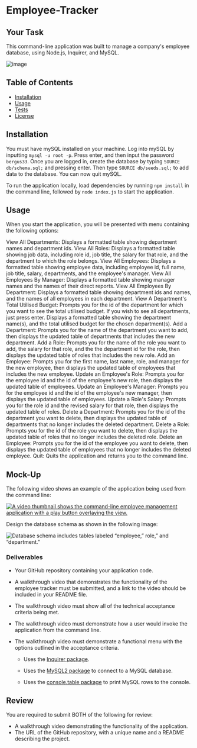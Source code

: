 # Employee-Tracker

## Your Task

This command-line application was built to manage a company's employee database, using Node.js, Inquirer, and MySQL.

![image](https://user-images.githubusercontent.com/122234007/232338202-65af23d9-b253-48d8-9d7f-10767cfdda9f.png)


## Table of Contents
* [Installation](#installation)
* [Usage](#usage)
* [Tests](#tests)
* [License](#license)

 
## Installation

You must have mySQL installed on your machine. Log into mySQL by inputting `mysql -u root -p`. Press enter, and then input the password `bergus33`. Once you are logged in, create the database by typing `SOURCE db/schema.sql;` and pressing enter. Then type `SOURCE db/seeds.sql;` to add data to the database. You can now quit mySQL.

To run the application locally, load dependencies by running `npm install` in the command line, followed by `node index.js` to start the application.


## Usage

When you start the application, you will be presented with menu containing the following options: 

View All Departments: Displays a formatted table showing department names and department ids.
View All Roles: Displays a formatted table showing job data, including role id, job title, the salary for that role, and the department to which the role belongs.
View All Employees: Displays a formatted table showing employee data, including employee id, full name, job title, salary, departments, and the employee's manager.
View All Employees By Manager: Displays a formatted table showing manager names and the names of their direct reports.
View All Employees By Department: Displays a formatted table showing department ids and names, and the names of all employees in each department.
View A Department's Total Utilised Budget: Prompts you for the id of the department for which you want to see the total utilised budget. If you wish to see all departments, just press enter. Displays a formatted table showing  the department name(s), and the total utilised budget for the chosen department(s).
Add a Department: Prompts you for the name of the department you want to add, then displays the updated table of departments that includes the new department.
Add a Role: Prompts you for the name of the role you want to add, the salary for that role, and the the department id for the role, then displays the updated table of roles that includes the new role.
Add an Employee: Prompts you for the first name, last name, role, and manager for the new employee, then displays the updated table of employees that includes the new employee.
Update an Employee's Role: Prompts you for the employee id and the id of the employee's new role, then displays the updated table of employees.
Update an Employee's Manager: Prompts you for the employee id and the id of the employee's new manager, then displays the updated table of employees.
Update a Role's Salary: Prompts you for the role id and the revised salary for that role, then displays the updated table of roles.
Delete a Department: Prompts you for the id of the department you want to delete, then displays the updated table of departments that no longer includes the deleted department.
Delete a Role: Prompts you for the id of the role you want to delete, then displays the updated table of roles that no longer includes the deleted role.
Delete an Employee: Prompts you for the id of the employee you want to delete, then displays the updated table of employees that no longer includes the deleted employee.
Quit: Quits the application and returns you to the command line.


## Mock-Up

The following video shows an example of the application being used from the command line:

[![A video thumbnail shows the command-line employee management application with a play button overlaying the view.](./Assets/12-sql-homework-video-thumbnail.png)](https://2u-20.wistia.com/medias/2lnle7xnpk)



Design the database schema as shown in the following image:

![Database schema includes tables labeled “employee,” role,” and “department.”](./Assets/12-sql-homework-demo-01.png)



### Deliverables
* Your GitHub repository containing your application code.
* A walkthrough video that demonstrates the functionality of the employee tracker must be submitted, and a link to the video should be included in your README file.
* The walkthrough video must show all of the technical acceptance criteria being met.
* The walkthrough video must demonstrate how a user would invoke the application from the command line.
* The walkthrough video must demonstrate a functional menu with the options outlined in the acceptance criteria.

    * Uses the [Inquirer package](https://www.npmjs.com/package/inquirer/v/8.2.4).

    * Uses the [MySQL2 package](https://www.npmjs.com/package/mysql2) to connect to a MySQL database.

    * Uses the [console.table package](https://www.npmjs.com/package/console.table) to print MySQL rows to the console.


## Review
You are required to submit BOTH of the following for review:
* A walkthrough video demonstrating the functionality of the application.
* The URL of the GitHub repository, with a unique name and a README describing the project.
